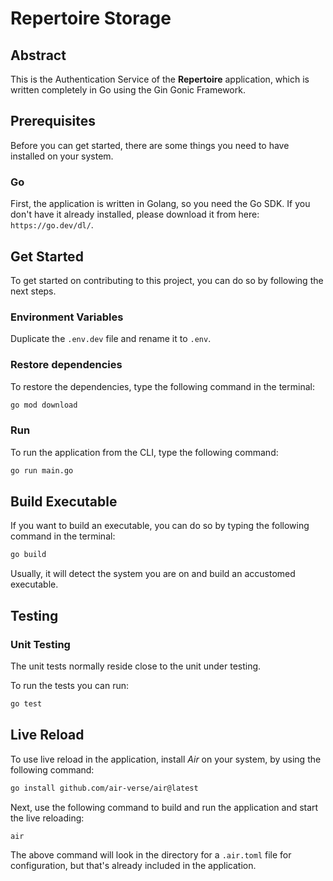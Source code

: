 # Repertoire Storage

## Abstract

This is the Authentication Service of the **Repertoire** application, 
which is written completely in Go using the Gin Gonic Framework.

## Prerequisites

Before you can get started, there are some things you need to have installed on your system.

### Go

First, the application is written in Golang, so you need the Go SDK.
If you don't have it already installed, please download it from here: `https://go.dev/dl/`.

## Get Started

To get started on contributing to this project, you can do so by following the next steps.

### Environment Variables

Duplicate the `.env.dev` file and rename it to `.env`.

### Restore dependencies

To restore the dependencies, type the following command in the terminal:

```sh
go mod download
```

### Run

To run the application from the CLI, type the following command:

```sh
go run main.go
```


## Build Executable

If you want to build an executable, you can do so by typing the following command in the terminal:

```sh
go build
```

Usually, it will detect the system you are on and build an accustomed executable.

## Testing

### Unit Testing

The unit tests normally reside close to the unit under testing.

To run the tests you can run:

```sh
go test
```

## Live Reload

To use live reload in the application, install *Air* on your system, by using the following command:

```sh
go install github.com/air-verse/air@latest
```

Next, use the following command to build and run the application and start the live reloading:

```sh
air
```

The above command will look in the directory for a `.air.toml` file for configuration, 
but that's already included in the application.